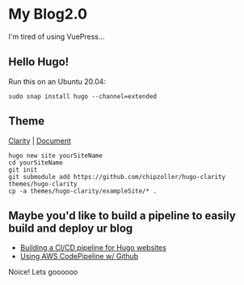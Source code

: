 # My Blog2.0

I'm tired of using VuePress...

## Hello Hugo!
Run this on an Ubuntu 20.04:

```
sudo snap install hugo --channel=extended
```

## Theme
[Clarity](https://github.com/chipzoller/hugo-clarity) | [Document](https://themes.gohugo.io/themes/hugo-clarity/)

```
hugo new site yourSiteName
cd yourSiteName
git init
git submodule add https://github.com/chipzoller/hugo-clarity themes/hugo-clarity
cp -a themes/hugo-clarity/exampleSite/* .
```

## Maybe you'd like to build a pipeline to easily build and deploy ur blog
- [Building a CI/CD pipeline for Hugo websites](https://aws.amazon.com/tw/blogs/infrastructure-and-automation/building-a-ci-cd-pipeline-for-hugo-websites/)
- [Using AWS CodePipeline w/ Github](https://docs.aws.amazon.com/codepipeline/latest/userguide/connections-github.html)

Noice! Lets goooooo
